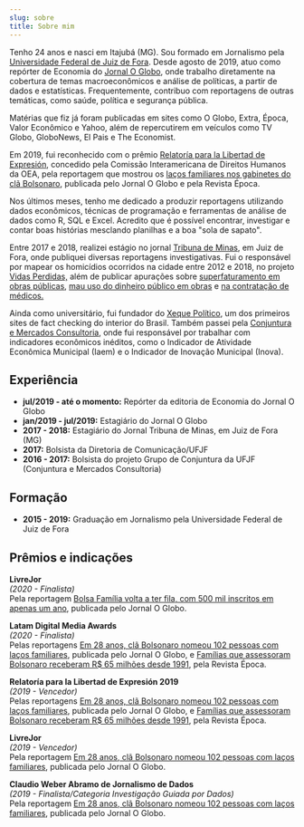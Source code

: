 ```yaml
---
slug: sobre
title: Sobre mim
---
```


Tenho 24 anos e nasci em Itajubá (MG). Sou formado em Jornalismo pela [Universidade Federal de Juiz de Fora](https://www2.ufjf.br/ufjf/). Desde agosto de 2019, atuo como repórter de Economia do [Jornal O Globo](https://oglobo.globo.com/), onde trabalho diretamente na cobertura de temas macroeconômicos e análise de políticas, a partir de dados e estatísticas. Frequentemente, contribuo com reportagens de outras temáticas, como saúde, política e segurança pública.

Matérias que fiz já foram publicadas em sites como O Globo, Extra, Época, Valor Econômico e Yahoo, além de repercutirem em veículos como TV Globo, GloboNews, El Pais e The Economist. 

Em 2019, fui reconhecido com o prêmio [Relatoría para la Libertad de Expresión](https://oglobo.globo.com/brasil/o-globo-revista-epoca-vencem-premio-rele-2019-24073394), concedido pela Comissão Interamericana de Direitos Humanos da OEA, pela reportagem que mostrou os [laços familiares nos gabinetes do clã Bolsonaro](https://oglobo.globo.com/brasil/em-28-anos-cla-bolsonaro-nomeou-102-pessoas-com-lacos-familiares-23837445), publicada pelo Jornal O Globo e pela Revista Época.

Nos últimos meses, tenho me dedicado a produzir reportagens utilizando dados econômicos, técnicas de programação e ferramentas de análise de dados como R, SQL e Excel. Acredito que é possível encontrar, investigar e contar boas histórias mesclando planilhas e a boa "sola de sapato". 

Entre 2017 e 2018, realizei estágio no jornal [Tribuna de Minas](https://tribunademinas.com.br/), em Juiz de Fora, onde publiquei diversas reportagens investigativas. Fui o responsável por mapear os homicídios ocorridos na cidade entre 2012 e 2018, no projeto [Vidas Perdidas,](https://tribunademinas.com.br/noticias/cidade/14-01-2018/veja-mapa-interativo-dos-homicidios-em-jf-nos-ultimos-seis-anos.html) além de publicar apurações sobre [superfaturamento em obras públicas](https://tribunademinas.com.br/noticias/cidade/23-02-2018/obra-do-huufjf-tem-prejuizo-de-quase-r-1-milhao.html), [mau uso do dinheiro público em obras](https://tribunademinas.com.br/noticias/cidade/29-07-2018/obra-milionaria-em-jardim-botanico-pode-nao-sair-do-papel.html) e [na contratação de médicos.](https://tribunademinas.com.br/noticias/cidade/11-03-2018/sem-novo-hu-centenas-de-profissionais-concursados-estao-ociosos.html) 

Ainda como universitário, fui fundador do [Xeque Político](https://xequepolitico.wordpress.com/), um dos primeiros sites de fact checking do interior do Brasil. Também passei pela [Conjuntura e Mercados Consultoria,](https://www.cmcufjf.com.br/) onde fui responsável por trabalhar com indicadores econômicos inéditos, como o Indicador de Atividade Econômica Municipal (Iaem) e o Indicador de Inovação Municipal (Inova). 

## Experiência

 - **jul/2019 - até o momento:** Repórter da editoria de Economia do Jornal O Globo
 - **jan/2019 - jul/2019:** Estagiário do Jornal O Globo 
 - **2017 - 2018:** Estagiário do Jornal Tribuna de Minas, em Juiz de Fora (MG)
 - **2017:** Bolsista da Diretoria de Comunicação/UFJF
 - **2016 - 2017:** Bolsista do projeto Grupo de Conjuntura da UFJF (Conjuntura e Mercados Consultoria)

## Formação

 - **2015 - 2019:** Graduação em Jornalismo pela Universidade Federal de Juiz de Fora

## Prêmios e indicações

**LivreJor**     
*(2020 - Finalista)*     
Pela reportagem [Bolsa Família volta a ter fila, com 500 mil inscritos em apenas um ano](https://oglobo.globo.com/economia/bolsa-familia-volta-ter-fila-com-500-mil-inscritos-em-apenas-um-ano-24212714), publicada pelo Jornal O Globo.

**Latam Digital Media Awards**     
*(2020 - Finalista)*     
Pelas reportagens [Em 28 anos, clã Bolsonaro nomeou 102 pessoas com laços familiares](https://oglobo.globo.com/brasil/em-28-anos-cla-bolsonaro-nomeou-102-pessoas-com-lacos-familiares-23837445), publicada pelo Jornal O Globo, e [Famílias que assessoram Bolsonaro receberam R$ 65 milhões desde 1991](https://epoca.globo.com/integrantes-das-32-familias-que-assessoram-clabolsonaro-receberam-65-milhoes-desde-1991-23864535), pela Revista Época. 


**Relatoría para la Libertad de Expresión 2019**     
*(2019 - Vencedor)*     
Pelas reportagens [Em 28 anos, clã Bolsonaro nomeou 102 pessoas com laços familiares](https://oglobo.globo.com/brasil/em-28-anos-cla-bolsonaro-nomeou-102-pessoas-com-lacos-familiares-23837445), publicada pelo Jornal O Globo, e [Famílias que assessoram Bolsonaro receberam R$ 65 milhões desde 1991](https://epoca.globo.com/integrantes-das-32-familias-que-assessoram-clabolsonaro-receberam-65-milhoes-desde-1991-23864535), pela Revista Época. 

**LivreJor**     
*(2019 - Vencedor)*     
Pela reportagem [Em 28 anos, clã Bolsonaro nomeou 102 pessoas com laços familiares](https://oglobo.globo.com/brasil/em-28-anos-cla-bolsonaro-nomeou-102-pessoas-com-lacos-familiares-23837445), publicada pelo Jornal O Globo.

**Claudio Weber Abramo de Jornalismo de Dados**     
*(2019 - Finalista/Categoria Investigação Guiada por Dados)*     
Pela reportagem [Em 28 anos, clã Bolsonaro nomeou 102 pessoas com laços familiares](https://oglobo.globo.com/brasil/em-28-anos-cla-bolsonaro-nomeou-102-pessoas-com-lacos-familiares-23837445), publicada pelo Jornal O Globo.